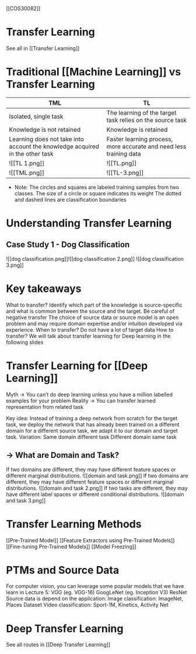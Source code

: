 [[COS30082]]
# Transfer Learning
See all in [[Transfer Learning]]
# Traditional [[Machine Learning]] vs Transfer Learning

| TML                                                                          | TL                                                                 |
| ---------------------------------------------------------------------------- | ------------------------------------------------------------------ |
| Isolated, single task                                                        | The learning of the target task relies on the source task          |
| Knowledge is not retained                                                    | Knowledge is retained                                              |
| Learning does not take into account the knowledge acquired in the other task | Faster learning process, more accurate and need less training data |
| ![[TL 1.png]]                                                                | ![[TL.png]]                                                   |
| ![[TML.png]]                                                                 | ![[TL-3.png]]                                                      |
- Note:
	The circles and squares are labeled training samples from two classes.
	The size of a circle or square indicates its weight
	The dotted and dashed lines are classification boundaries
# Understanding Transfer Learning
## Case Study 1 - Dog Classification
![[dog classification.png]]![[dog classification 2.png]]
![[dog classification 3.png]]
# Key takeaways
What to transfer?
	Identify which part of the knowledge is source-specific and what is common between the source and the target.
	Be careful of negative transfer
	The choice of source data or source model is an open problem and may require domain expertise and/or intuition developed via experience.
When to transfer?
	Do not have a lot of target data
How to transfer?
	We will talk about transfer learning for Deep learning in the following slides

# Transfer Learning for [[Deep Learning]]
Myth $\rightarrow$ You can’t do deep learning unless you have a million labelled examples for your problem
Reality $\rightarrow$  You can transfer learned representation from related task

Key idea:
	Instead of training a deep network from scratch for the target task, we deploy the network that has already been trained on a different domain for a different source task, we adapt it to our domain and target task.
Variation:
	Same domain different task
	Different domain same task

## $\rightarrow$ What are Domain and Task?
If two domains are different, they may have different feature spaces or different marginal distributions.
![[domain and task.png]]
If two domains are different, they may have different feature spaces or different marginal distributions.
![[domain and task 2.png]]
If two tasks are different, they may have different label spaces or different conditional distributions.
![[domain and task 3.png]]

# Transfer Learning Methods
[[Pre-Trained Model]]
[[Feature Extractors using Pre-Trained Models]]
[[Fine-tuning Pre-Trained Models]]
[[Model Freezing]]

# PTMs and Source Data
For computer vision, you can leverage some popular models that we have learn in Lecture 5:
	VGG (eg. VGG-16)
	GoogLeNet (eg. Inception V3)
	ResNet
Source data is depend on the application:
	Image classification: ImageNet, Places Dataset
	Video classification: Sport-1M, Kinetics, Activity Net

# Deep Transfer Learning
See all routes in [[Deep Transfer Learning]]
